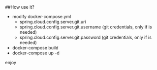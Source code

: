 ##How use it?

- modify docker-compose.yml
    - spring.cloud.config.server.git.uri
    - spring.cloud.config.server.git.username (git credentials, only if is needed)
    - spring.cloud.config.server.git.password (git credentials, only if is needed)
- docker-compose build
- docker-compose up -d

enjoy
